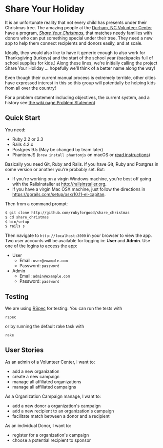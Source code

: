 # Share Your Holiday

It is an unfortunate reality that not every child has presents under their Christmas tree.
The amazing people at the [Durham, NC Volunteer Center](http://www.thevolunteercenter.org) have a program, [_Share Your Christmas_](http://www.thevolunteercenter.org/tp42/page.asp?ID=166190),
that matches needy families with donors who can put something special under their tree.
They need a new app to help them connect recipients and donors easily, and at scale.

Ideally, they would also like to have it generic enough to also work for Thanksgiving (turkeys)
and the start of the school year (backpacks full of school supplies for kids.)   Along these lines,
we're initially calling the project Share Your Holiday ... hopefully we'll think of a better name
along the way!

Even though their current manual process is extremely terrible, other cities have expressed interest
in this so this group will potentially be helping kids from all over the country!

For a problem statement including objectives, the current system, and a history see
[the wiki page Problem Statement](https://github.com/rubyforgood/share_christmas/wiki/Problem-Statement)

## Quick Start

You need:

- Ruby 2.2 or 2.3
- Rails 4.2.x
- Postgres 9.5 (May be changed by team later)
- PhantomJS (`brew install phantomjs` on macOS or [read instructions](https://github.com/teampoltergeist/poltergeist#installing-phantomjs))

Basically you need Git, Ruby and Rails.  If you have Git, Ruby and Postgres in some version
or another you're probably set.    But:

* If you're working on a virgin Windows machine,
you're best off going with the RailsInstaller at http://railsinstaller.org.
* If you have a virgin Mac OSX machine, just follow the directions in
https://gorails.com/setup/osx/10.11-el-capitan.


 Then from a command prompt:

```bash
$ git clone http://github.com/rubyforgood/share_christmas
$ cd share_christmas
$ bin/setup
$ rails s
```

Then navigate to `http://localhost:3000` in your browser to view the app. Two user accounts will be available for logging in: **User** and **Admin**. Use one of the logins to access the app:
 * User
   * Email: `user@example.com`
   * Password: `password`
 * Admin
   * Email: `admin@example.com`
   * Password: `password`

## Testing

We are using [RSpec](https://github.com/rspec/rspec-rails) for testing. You can
run the tests with

```
rspec
```
or by running the default rake task with

```
rake
```

## User Stories

As an admin of a Volunteer Center, I want to:
  - add a new organization
  - create a new campaign
  - manage all affiliated organizations
  - manage all affiliated campaigns

As a Organization Campaign manage, I want to:
  - add a new donor a organization's campaign
  - add a new recipient to an organization's campaign
  - facilitate  match between a donor and a recipient

As an individual Donor, I want to:
  - register for a organization's campaign
  - choose a potential recipient to sponsor
